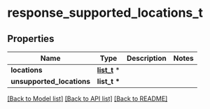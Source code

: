 # response_supported_locations_t

## Properties
Name | Type | Description | Notes
------------ | ------------- | ------------- | -------------
**locations** | [**list_t**](response_supported_location.md) \* |  | 
**unsupported_locations** | **list_t \*** |  | 

[[Back to Model list]](../README.md#documentation-for-models) [[Back to API list]](../README.md#documentation-for-api-endpoints) [[Back to README]](../README.md)


